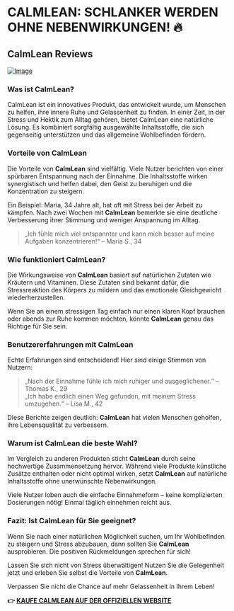 # CALMLEAN: SCHLANKER WERDEN OHNE NEBENWIRKUNGEN! 🔥

## CalmLean Reviews

[![Image](https://www2.sellhealth.com/238/calmlean_3_1.jpg)](https://gchaffi.com/SCUuit0G)

### Was ist CalmLean?

CalmLean ist ein innovatives Produkt, das entwickelt wurde, um Menschen zu helfen, ihre innere Ruhe und Gelassenheit zu finden. In einer Zeit, in der Stress und Hektik zum Alltag gehören, bietet CalmLean eine natürliche Lösung. Es kombiniert sorgfältig ausgewählte Inhaltsstoffe, die sich gegenseitig unterstützen und das allgemeine Wohlbefinden fördern.

### Vorteile von CalmLean

Die Vorteile von **CalmLean** sind vielfältig. Viele Nutzer berichten von einer spürbaren Entspannung nach der Einnahme. Die Inhaltsstoffe wirken synergistisch und helfen dabei, den Geist zu beruhigen und die Konzentration zu steigern. 

Ein Beispiel: Maria, 34 Jahre alt, hat oft mit Stress bei der Arbeit zu kämpfen. Nach zwei Wochen mit **CalmLean** bemerkte sie eine deutliche Verbesserung ihrer Stimmung und weniger Anspannung im Alltag. 

> „Ich fühle mich viel entspannter und kann mich besser auf meine Aufgaben konzentrieren!“ – Maria S., 34

### Wie funktioniert CalmLean?

Die Wirkungsweise von **CalmLean** basiert auf natürlichen Zutaten wie Kräutern und Vitaminen. Diese Zutaten sind bekannt dafür, die Stressreaktion des Körpers zu mildern und das emotionale Gleichgewicht wiederherzustellen. 

Wenn Sie an einem stressigen Tag einfach nur einen klaren Kopf brauchen oder abends zur Ruhe kommen möchten, könnte **CalmLean** genau das Richtige für Sie sein.

### Benutzererfahrungen mit CalmLean

Echte Erfahrungen sind entscheidend! Hier sind einige Stimmen von Nutzern:

> „Nach der Einnahme fühle ich mich ruhiger und ausgeglichener.“ – Thomas K., 29  
> „Ich habe endlich einen Weg gefunden, mit meinem Stress umzugehen.“ – Lisa M., 42  

Diese Berichte zeigen deutlich: **CalmLean** hat vielen Menschen geholfen, ihre Lebensqualität zu verbessern.

### Warum ist CalmLean die beste Wahl?

Im Vergleich zu anderen Produkten sticht **CalmLean** durch seine hochwertige Zusammensetzung hervor. Während viele Produkte künstliche Zusätze enthalten oder nicht optimal wirken, setzt **CalmLean** auf natürliche Inhaltsstoffe ohne unerwünschte Nebenwirkungen.

Viele Nutzer loben auch die einfache Einnahmeform – keine komplizierten Dosierungen nötig! Einmal täglich einnehmen reicht aus.

### Fazit: Ist CalmLean für Sie geeignet?

Wenn Sie nach einer natürlichen Möglichkeit suchen, um Ihr Wohlbefinden zu steigern und Stress abzubauen, dann sollten Sie **CalmLean** ausprobieren. Die positiven Rückmeldungen sprechen für sich!

Lassen Sie sich nicht von Stress überwältigen! Nutzen Sie die Gelegenheit jetzt und erleben Sie selbst die Vorteile von **CalmLean**.

Verpassen Sie nicht die Chance auf mehr Gelassenheit in Ihrem Leben!



**👉 [KAUFE CALMLEAN AUF DER OFFIZIELLEN WEBSITE](https://gchaffi.com/SCUuit0G)**